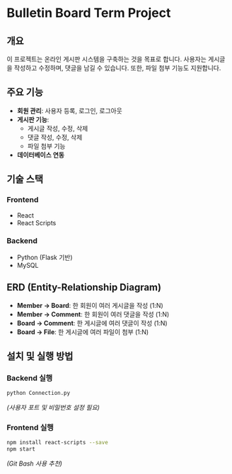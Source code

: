 # Bulletin Board Term Project

## 개요
이 프로젝트는 온라인 게시판 시스템을 구축하는 것을 목표로 합니다. 사용자는 게시글을 작성하고 수정하며, 댓글을 남길 수 있습니다. 또한, 파일 첨부 기능도 지원합니다.

## 주요 기능
- **회원 관리**: 사용자 등록, 로그인, 로그아웃
- **게시판 기능**:
  - 게시글 작성, 수정, 삭제
  - 댓글 작성, 수정, 삭제
  - 파일 첨부 기능
- **데이터베이스 연동**

## 기술 스택
### Frontend
- React
- React Scripts

### Backend
- Python (Flask 기반)
- MySQL

## ERD (Entity-Relationship Diagram)
- **Member → Board**: 한 회원이 여러 게시글을 작성 (1:N)
- **Member → Comment**: 한 회원이 여러 댓글을 작성 (1:N)
- **Board → Comment**: 한 게시글에 여러 댓글이 작성 (1:N)
- **Board → File**: 한 게시글에 여러 파일이 첨부 (1:N)

## 설치 및 실행 방법
### Backend 실행
```bash
python Connection.py
```
_(사용자 포트 및 비밀번호 설정 필요)_

### Frontend 실행
```bash
npm install react-scripts --save
npm start
```
_(Git Bash 사용 추천)_

